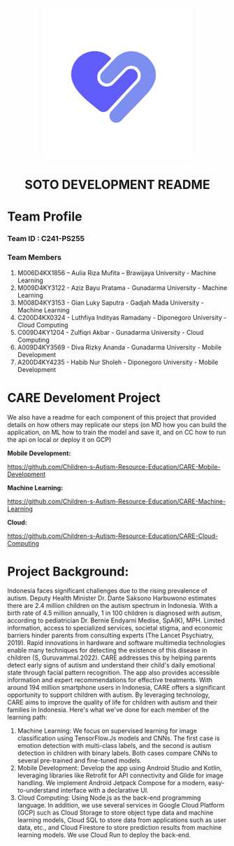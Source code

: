<p align="center">
  <img width="350" src="https://github.com/Children-s-Autism-Resource-Education/.github/blob/1b9ee98903ab55b08a53183f2f6333ec1e6975f2/profile/logo.png">
</p>
<h1 align="center">
SOTO DEVELOPMENT README
</h1>

# Team Profile

### Team ID : C241-PS255

### Team Members

1. M006D4KX1856 – Aulia Riza Mufita – Brawijaya University - Machine Learning
2. M009D4KY3122 - Aziz Bayu Pratama - Gunadarma University - Machine Learning
3. M008D4KY3153 - Gian Luky Saputra - Gadjah Mada University - Machine Learning
4. C200D4KX0324 - Luthfiya Indityas Ramadany - Diponegoro University - Cloud Computing
5. C009D4KY1204 - Zulfiqri Akbar - Gunadarma University - Cloud Computing
6. A009D4KY3569 - Diva Rizky Ananda - Gunadarma University - Mobile Development
7. A200D4KY4235 - Habib Nur Sholeh - Diponegoro University - Mobile Development

# CARE Develoment Project
We also have a readme for each component of this project that provided details on how others may replicate our steps (on MD how you can build the application, on ML how to train the model and save it, and on CC how to run the api on local or deploy it on GCP)

**Mobile Development:** 

https://github.com/Children-s-Autism-Resource-Education/CARE-Mobile-Development
<br>

**Machine Learning:** 

https://github.com/Children-s-Autism-Resource-Education/CARE-Machine-Learning
<br>

**Cloud:** 

https://github.com/Children-s-Autism-Resource-Education/CARE-Cloud-Computing
<br>

# **Project Background:** 

Indonesia faces significant challenges due to the rising prevalence of autism. Deputy Health Minister Dr. Dante Saksono Harbuwono estimates there are 2.4 million children on the autism spectrum in Indonesia. With a birth rate of 4.5 million annually, 1 in 100 children is diagnosed with autism, according to pediatrician Dr. Bernie Endyarni Medise, SpA(K), MPH. Limited information, access to specialized services, societal stigma, and economic barriers hinder parents from consulting experts (The Lancet Psychiatry, 2019). Rapid innovations in hardware and software multimedia technologies enable many techniques for detecting the existence of this disease in children (S, Guruvammal.2022). CARE addresses this by helping parents detect early signs of autism and understand their child's daily emotional state through facial pattern recognition. The app also provides accessible information and expert recommendations for effective treatments. With around 194 million smartphone users in Indonesia, CARE offers a significant opportunity to support children with autism. By leveraging technology, CARE aims to improve the quality of life for children with autism and their families in Indonesia. Here's what we've done for each member of the learning path:

1. Machine Learning: We focus on supervised learning for image classification using TensorFlow.Js models and CNNs. The first case is emotion detection with multi-class labels, and the second is autism detection in children with binary labels. Both cases compare CNNs to several pre-trained and fine-tuned models.
2. Mobile Development: Develop the app using Android Studio and Kotlin, leveraging libraries like Retrofit for API connectivity and Glide for image handling. We implement Android Jetpack Compose for a modern, easy-to-understand interface with a declarative UI.
3. Cloud Computing: Using Node.js as the back-end programming language. In addition, we use several services in Google Cloud Platform (GCP) such as Cloud Storage to store object type data and machine learning models, Cloud SQL to store data from applications such as user data, etc., and Cloud Firestore to store prediction results from machine learning models. We use Cloud Run to deploy the back-end.

<br>
